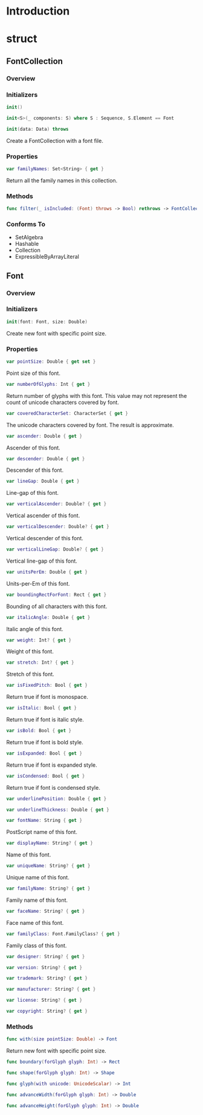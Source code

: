 
# Introduction


# struct

## FontCollection

### Overview

### Initializers

```swift
init()
```

```swift
init<S>(_ components: S) where S : Sequence, S.Element == Font
```

```swift
init(data: Data) throws
```
Create a FontCollection with a font file.

### Properties

```swift
var familyNames: Set<String> { get }
```
Return all the family names in this collection.

### Methods

```swift
func filter(_ isIncluded: (Font) throws -> Bool) rethrows -> FontCollection
```

### Conforms To

- SetAlgebra
- Hashable
- Collection
- ExpressibleByArrayLiteral

## Font

### Overview

### Initializers

```swift
init(font: Font, size: Double)
```
Create new font with specific point size.

### Properties

```swift
var pointSize: Double { get set }
```
Point size of this font.

```swift
var numberOfGlyphs: Int { get }
```
Return number of glyphs with this font. This value may not represent the count of unicode characters covered by font.

```swift
var coveredCharacterSet: CharacterSet { get }
```
The unicode characters covered by font. The result is approximate.

```swift
var ascender: Double { get }
```
Ascender of this font.

```swift
var descender: Double { get }
```
Descender of this font.

```swift
var lineGap: Double { get }
```
Line-gap of this font.

```swift
var verticalAscender: Double? { get }
```
Vertical ascender of this font.

```swift
var verticalDescender: Double? { get }
```
Vertical descender of this font.

```swift
var verticalLineGap: Double? { get }
```
Vertical line-gap of this font.

```swift
var unitsPerEm: Double { get }
```
Units-per-Em of this font.

```swift
var boundingRectForFont: Rect { get }
```
Bounding of all characters with this font.

```swift
var italicAngle: Double { get }
```
Italic angle of this font.

```swift
var weight: Int? { get }
```
Weight of this font.

```swift
var stretch: Int? { get }
```
Stretch of this font.

```swift
var isFixedPitch: Bool { get }
```
Return true if font is monospace.

```swift
var isItalic: Bool { get }
```
Return true if font is italic style.

```swift
var isBold: Bool { get }
```
Return true if font is bold style.

```swift
var isExpanded: Bool { get }
```
Return true if font is expanded style.

```swift
var isCondensed: Bool { get }
```
Return true if font is condensed style.

```swift
var underlinePosition: Double { get }
```
```swift
var underlineThickness: Double { get }
```
```swift
var fontName: String { get }
```
PostScript name of this font.

```swift
var displayName: String? { get }
```
Name of this font.

```swift
var uniqueName: String? { get }
```
Unique name of this font.

```swift
var familyName: String? { get }
```
Family name of this font.

```swift
var faceName: String? { get }
```
Face name of this font.

```swift
var familyClass: Font.FamilyClass? { get }
```
Family class of this font.

```swift
var designer: String? { get }
```
```swift
var version: String? { get }
```
```swift
var trademark: String? { get }
```
```swift
var manufacturer: String? { get }
```
```swift
var license: String? { get }
```
```swift
var copyright: String? { get }
```

### Methods

```swift
func with(size pointSize: Double) -> Font
```
Return new font with specific point size.

```swift
func boundary(forGlyph glyph: Int) -> Rect
```
```swift
func shape(forGlyph glyph: Int) -> Shape
```
```swift
func glyph(with unicode: UnicodeScalar) -> Int
```
```swift
func advanceWidth(forGlyph glyph: Int) -> Double
```
```swift
func advanceHeight(forGlyph glyph: Int) -> Double
```
